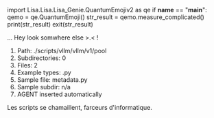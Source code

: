 
import Lisa.Lisa.Lisa_Genie.QuantumEmojiv2 as qe
if __name__ == "__main__":
  qemo = qe.QuantumEmoji()
  str_result = qemo.measure_complicated()
  print(str_result)
  exit(str_result)

... Hey look somwhere else >.< !

1. Path: ./scripts/vllm/vllm/v1/pool
2. Subdirectories: 0
3. Files: 2
4. Example types: .py
5. Sample file: metadata.py
6. Sample subdir: n/a
7. AGENT inserted automatically

Les scripts se chamaillent, farceurs d'informatique.
